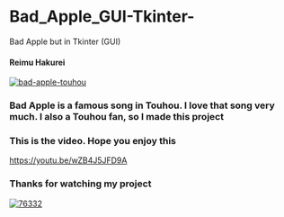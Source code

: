 # Bad_Apple_GUI-Tkinter-
Bad Apple but in Tkinter (GUI)

#### Reimu Hakurei  ####
<a href="https://ibb.co/1vz1Tb9"><img src="https://i.ibb.co/VjwRT3v/bad-apple-touhou.gif" alt="bad-apple-touhou" border="0"></a>

### Bad Apple is a famous song in Touhou. I love that song very much. I also a Touhou fan, so I made this project ###
### This is the video. Hope you enjoy this ###
https://youtu.be/wZB4J5JFD9A


### Thanks for watching my project ###
<a href="https://imgbb.com/"><img src="https://i.ibb.co/TK9DgQZ/76332.gif" alt="76332" border="0"></a>
